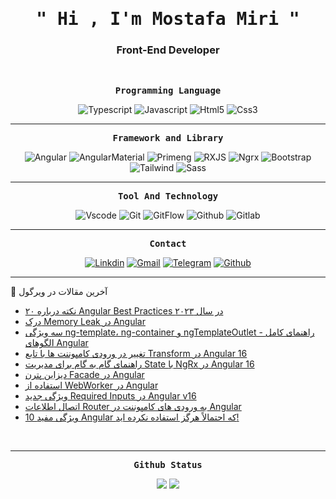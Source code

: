 <p align="center">
<h1 align="center"><samp>" Hi , I'm Mostafa Miri "</samp></h1>
<h3 align="center">Front-End Developer</h3> 
</p>
<br />
<p align="center"><samp><strong>Programming Language</strong></samp></p>

<p align="center">
  <img src="https://img.shields.io/badge/TYPESCRIPT-2d79c7?style=for-the-badge&logo=typescript&logoColor=white" alt="Typescript"/>
  <img src="https://img.shields.io/badge/JavaScript-7f7319?style=for-the-badge&logo=javascript&logoColor=F7DF1E" alt="Javascript"/>
  <img src="https://img.shields.io/badge/HTML5-E34F26?style=for-the-badge&logo=html5&logoColor=white" alt="Html5"/>
  <img src="https://img.shields.io/badge/CSS3-1572B6?style=for-the-badge&logo=css3&logoColor=white" alt="Css3"/>
</p>
<hr>
<p align="center"><samp><strong>Framework and Library</strong></samp></p>
<p align="center">
  <img src="https://img.shields.io/badge/ANGULAR-D14836?style=for-the-badge&logo=angular&logoColor=white" alt="Angular"/>
  <img src="https://img.shields.io/badge/ANGULARMATERIAL-4383f2?style=for-the-badge&logo=angularmaterial&logoColor=white" alt="AngularMaterial"/>
  <img src="https://img.shields.io/badge/primeng-D14836?style=for-the-badge&logo=primeng&logoColor=white" alt="Primeng"/>
  <img src="https://img.shields.io/badge/RXJS-38B2AC?style=for-the-badge&logo=&logoColor=white" alt="RXJS"/>
  <img src="https://img.shields.io/badge/NGRX-4383f2?style=for-the-badge&logo=&logoColor=white" alt="Ngrx"/>
  <img src="https://img.shields.io/badge/BOOTSTRAP-8812fc?style=for-the-badge&logo=bootstrap&logoColor=white" alt="Bootstrap"/>
  <img src="https://img.shields.io/badge/Tailwind_CSS-38B2AC?style=for-the-badge&logo=tailwind-css&logoColor=white" alt="Tailwind"/>
  <img src="https://img.shields.io/badge/SASS-E34F26?style=for-the-badge&logo=sass&logoColor=white" alt="Sass"/>
</p>
<hr>
<p align="center"><samp><strong>Tool And Technology</strong></samp></p>
<p align="center">
  <img src="https://img.shields.io/badge/-vscode-00263f?style=for-the-badge&logo=Visual-Studio-Code&logoColor=blue" alt="Vscode" />
  <img src="https://img.shields.io/badge/-Git-6b3026?style=for-the-badge&logo=git" alt="Git" />
  <img src="https://img.shields.io/badge/GITFLOW-4383f2?style=for-the-badge&logo=&logoColor=white" alt="GitFlow" />
  <img src="https://img.shields.io/badge/-Github-1a1d21?style=for-the-badge&logo=github" alt="Github" />
  <img src="https://img.shields.io/badge/-Gitlab-darkorange?style=for-the-badge&logo=gitlab" alt="Gitlab" />
</p>
<hr>
<p align="center"><samp><strong>Contact </strong></samp></p>
<p align="center"> 
<a href="https://www.linkedin.com/in/mostafamiri/"><img src="https://img.shields.io/badge/LinkedIn-0077B5?style=for-the-badge&logo=linkedin&logoColor=white" alt="Linkdin" /></a>
<a href="mailto:mostafamiri12345@gmail.com"><img src="https://img.shields.io/badge/Gmail-D14836?style=for-the-badge&logo=gmail&logoColor=white" alt="Gmail" /></a>
<a href="https://t.me/Mostafam74"><img src="https://img.shields.io/badge/TELEGRAM-00476b?style=for-the-badge&logo=telegram&logoColor=white" alt="Telegram" /></a>
<a href="https://mostafamiri74.github.io/"><img src="https://img.shields.io/badge/-Github-1a1d21?style=for-the-badge&logo=github" alt="Github" alt="Github" /></a>
</p>
<hr>

📘 آخرین مقالات در ویرگول

<!-- VIRGOOL:START -->
- [۲۰ نکته درباره Angular Best Practices در سال ۲۰۲۳](https://virgool.io/@mostafamiri/angular-best-practice-in-2023-mddfhvw1tul6)
- [درک Memory Leak در Angular](https://virgool.io/@mostafamiri/%D8%AF%D8%B1%DA%A9-memory-leak-%D8%AF%D8%B1-angular-gmoqqk0yqmjv)
- [سه ویژگی ng-template، ng-container و ngTemplateOutlet - راهنمای کامل الگوهای Angular](https://virgool.io/@mostafamiri/ngtemplateoutlet-wd6g1jwps565)
- [تغییر در ورودی کامپوننت ها با تابع Transform در Angular 16](https://virgool.io/@mostafamiri/transform-input-values-in-angular-vavoezr3sa9p)
- [راهنمای گام به گام برای مدیریت State با NgRx در Angular 16](https://virgool.io/@mostafamiri/ngrx-in-angular16-xrvr6el5wzaz)
- [دیزاین پترن Facade در Angular](https://virgool.io/@mostafamiri/%D8%AF%DB%8C%D8%B2%D8%A7%DB%8C%D9%86-%D9%BE%D8%AA%D8%B1%D9%86-facade-%D8%AF%D8%B1-angular-ch1kvyqvnf8c)
- [استفاده از WebWorker در Angular](https://virgool.io/@mostafamiri/angular-web-worker-jysohoioffp8)
- [ویژگی جدید Required Inputs در Angular v16](https://virgool.io/@mostafamiri/required-inputs-angular-16-otwm8o0pmf2y)
- [اتصال اطلاعات Router به ورودی های کامپوننت در Angular](https://virgool.io/@mostafamiri/%D8%A7%D8%AA%D8%B5%D8%A7%D9%84-%D8%A7%D8%B7%D9%84%D8%A7%D8%B9%D8%A7%D8%AA-router-%D8%A8%D9%87-%D9%88%D8%B1%D9%88%D8%AF%DB%8C-%D9%87%D8%A7%DB%8C-%DA%A9%D8%A7%D9%85%D9%BE%D9%88%D9%86%D9%86%D8%AA-%D8%AF%D8%B1-angular-gm3vgxkp29jt)
- [10 ویژگی مفید Angular که احتمالاً هرگز استفاده نکرده اید!](https://virgool.io/@mostafamiri/10-%D9%88%DB%8C%DA%98%DA%AF%DB%8C-%D9%85%D9%81%DB%8C%D8%AF-angular-%DA%A9%D9%87-%D8%A7%D8%AD%D8%AA%D9%85%D8%A7%D9%84%D8%A7%D9%8B-%D9%87%D8%B1%DA%AF%D8%B2-%D8%A7%D8%B3%D8%AA%D9%81%D8%A7%D8%AF%D9%87-%D9%86%DA%A9%D8%B1%D8%AF%D9%87-%D8%A7%DB%8C%D8%AF-q09trcdewnoo)
<!-- VIRGOOL:END -->

<br/>
<hr>
<p align="center"><samp><strong>Github Status</strong></samp></p>
<p align="center">
  <img src="https://github-readme-stats.vercel.app/api?username=mostafamiri74&show_icons=true&hide_border=true&count_private=true&theme=radical" />

  <img src="https://github-readme-stats.vercel.app/api/top-langs/?username=mostafamiri74&layout=compact&theme=radical" />
</p>
